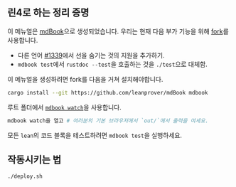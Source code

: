 린4로 하는 정리 증명
-----------------------

이 메뉴얼은 [mdBook](https://github.com/rust-lang/mdBook)으로 생성되었습니다. 우리는 현재 다음 부가 기능을 위해 [fork](https://github.com/leanprover/mdBook)를 사용합니다.

* 다른 언어 [#1339](https://github.com/rust-lang/mdBook/pull/1339)에서 선을 숨기는 것의 지원을 추가하기.
*  `mdbook test`에서 `rustdoc --test`을 호출하는 것을 `./test`으로 대체함.

이 메뉴얼을 생성하려면 fork를 다음을 거쳐 설치해야합니다.
```bash
cargo install --git https://github.com/leanprover/mdBook mdbook
```
루트 폴더에서 [`mdbook watch`](https://rust-lang.github.io/mdBook/cli/watch.html)을 사용합니다.
```bash
mdbook watch을 열고 # 여러분의 기본 브라우저에서 `out/`에서 출력을 여세요.
```

모든  `lean`의 코드 블록을 테스트하려면 `mdbook test`을 실행하세요.

## 작동시키는 법

```
./deploy.sh
```
